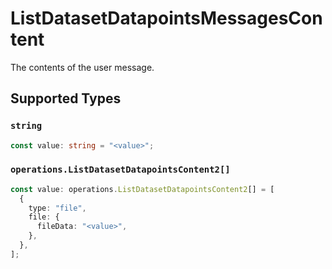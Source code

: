 # ListDatasetDatapointsMessagesContent

The contents of the user message.


## Supported Types

### `string`

```typescript
const value: string = "<value>";
```

### `operations.ListDatasetDatapointsContent2[]`

```typescript
const value: operations.ListDatasetDatapointsContent2[] = [
  {
    type: "file",
    file: {
      fileData: "<value>",
    },
  },
];
```

